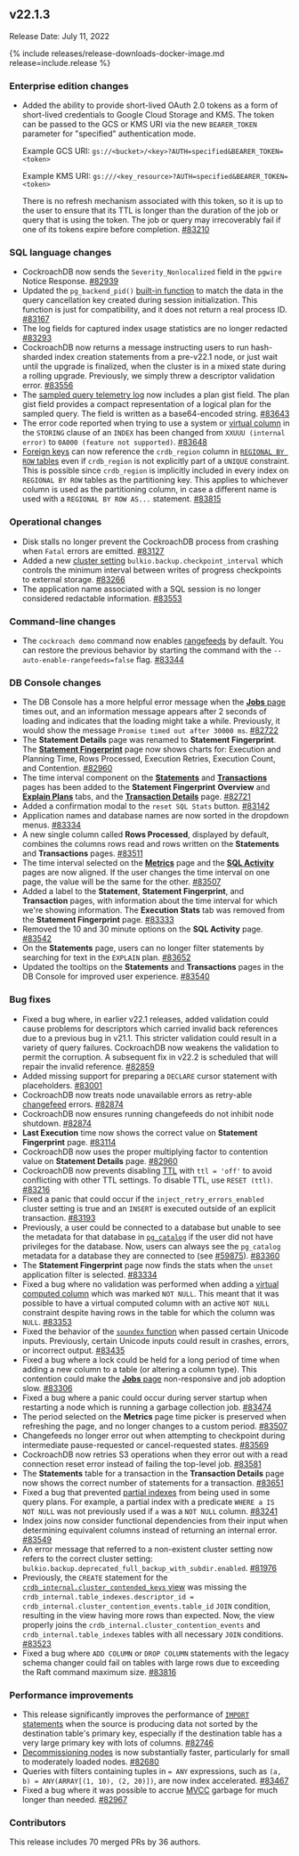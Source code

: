 ## v22.1.3

Release Date: July 11, 2022

{% include releases/release-downloads-docker-image.md release=include.release %}

<h3 id="v22-1-3-enterprise-edition-changes">Enterprise edition changes</h3>

- Added the ability to provide short-lived OAuth 2.0 tokens as a form of short-lived credentials to Google Cloud Storage and KMS. The token can be passed to the GCS or KMS URI via the new `BEARER_TOKEN` parameter for "specified" authentication mode.

    Example GCS URI: `gs://<bucket>/<key>?AUTH=specified&BEARER_TOKEN=<token>`

    Example KMS URI: `gs:///<key_resource>?AUTH=specified&BEARER_TOKEN=<token>`

    There is no refresh mechanism associated with this token, so it is up to the user to ensure that its TTL is longer than the duration of the job or query that is using the token. The job or query may irrecoverably fail if one of its tokens expire before completion. [#83210][#83210]

<h3 id="v22-1-3-sql-language-changes">SQL language changes</h3>

- CockroachDB now sends the `Severity_Nonlocalized` field in the `pgwire` Notice Response. [#82939][#82939]
- Updated the `pg_backend_pid()` [built-in function](../v22.1/functions-and-operators.html#built-in-functions) to match the data in the query cancellation key created during session initialization. This function is just for compatibility, and it does not return a real process ID. [#83167][#83167]
- The log fields for captured index usage statistics are no longer redacted [#83293][#83293]
- CockroachDB now returns a message instructing users to run hash-sharded index creation statements from a pre-v22.1 node, or just wait until the upgrade is finalized, when the cluster is in a mixed state during a rolling upgrade. Previously, we simply threw a descriptor validation error. [#83556][#83556]
- The [sampled query telemetry log](../v22.1/logging-overview.html#logging-destinations) now includes a plan gist field. The plan gist field provides a compact representation of a logical plan for the sampled query. The field is written as a base64-encoded string. [#83643][#83643]
- The error code reported when trying to use a system or [virtual column](../v22.1/computed-columns.html) in the `STORING` clause of an `INDEX` has been changed from `XXUUU (internal error)` to `0A000 (feature not supported)`. [#83648][#83648]
- [Foreign keys](../v22.1/foreign-key.html) can now reference the `crdb_region` column in [`REGIONAL BY ROW` tables](../v22.1/multiregion-overview.html#regional-tables) even if `crdb_region` is not explicitly part of a `UNIQUE` constraint. This is possible since `crdb_region` is implicitly included in every index on `REGIONAL BY ROW` tables as the partitioning key. This applies to whichever column is used as the partitioning column, in case a different name is used with a `REGIONAL BY ROW AS...` statement. [#83815][#83815]

<h3 id="v22-1-3-operational-changes">Operational changes</h3>

- Disk stalls no longer prevent the CockroachDB process from crashing when `Fatal` errors are emitted. [#83127][#83127]
- Added a new [cluster setting](../v22.1/cluster-settings.html) `bulkio.backup.checkpoint_interval` which controls the minimum interval between writes of progress checkpoints to external storage. [#83266][#83266]
- The application name associated with a SQL session is no longer considered redactable information. [#83553][#83553]

<h3 id="v22-1-3-command-line-changes">Command-line changes</h3>

- The `cockroach demo` command now enables [rangefeeds](../v22.1/use-changefeeds.html#enable-rangefeeds) by default. You can restore the previous behavior by starting the command with the `--auto-enable-rangefeeds=false` flag. [#83344][#83344]

<h3 id="v22-1-3-db-console-changes">DB Console changes</h3>

- The DB Console has a more helpful error message when the [**Jobs** page](../v22.1/ui-jobs-page.html) times out, and an information message appears after 2 seconds of loading and indicates that the loading might take a while. Previously, it would show the message `Promise timed out after 30000 ms`. [#82722][#82722]
- The **Statement Details** page was renamed to **Statement Fingerprint**. The [**Statement Fingerprint**](../v22.1/ui-statements-page.html#statement-fingerprint-page) page now shows charts for: Execution and Planning Time, Rows Processed, Execution Retries, Execution Count, and Contention. [#82960][#82960]
- The time interval component on the [**Statements**](../v22.1/ui-statements-page.html) and [**Transactions**](../v22.1/ui-transactions-page.html) pages has been added to the **Statement Fingerprint** **Overview** and [**Explain Plans**](../v22.1/ui-statements-page.html#explain-plans) tabs, and the [**Transaction Details**](../v22.1/ui-transactions-page.html#transaction-details-page) page. [#82721][#82721]
- Added a confirmation modal to the `reset SQL Stats` button. [#83142][#83142]
- Application names and database names are now sorted in the dropdown menus. [#83334][#83334]
- A new single column called **Rows Processed**, displayed by default, combines the columns rows read and rows written on the **Statements** and **Transactions** pages. [#83511][#83511]
- The time interval selected on the [**Metrics**](../v22.1/ui-overview.html#metrics) page and the [**SQL Activity**](../v22.1/ui-overview.html#sql-activity) pages are now aligned. If the user changes the time interval on one page, the value will be the same for the other. [#83507][#83507]
- Added a label to the **Statement**, **Statement Fingerprint**, and **Transaction** pages, with information about the time interval for which we're showing information. The **Execution Stats** tab was removed from the **Statement Fingerprint** page. [#83333][#83333]
- Removed the 10 and 30 minute options on the **SQL Activity** page. [#83542][#83542]
- On the **Statements** page, users can no longer filter statements by searching for text in the `EXPLAIN` plan. [#83652][#83652]
- Updated the tooltips on the **Statements** and **Transactions** pages in the DB Console for improved user experience. [#83540][#83540]

<h3 id="v22-1-3-bug-fixes">Bug fixes</h3>

- Fixed a bug where, in earlier v22.1 releases, added validation could cause problems for descriptors which carried invalid back references due to a previous bug in v21.1. This stricter validation could result in a variety of query failures. CockroachDB now weakens the validation to permit the corruption. A subsequent fix in v22.2 is scheduled that will repair the invalid reference. [#82859][#82859]
- Added missing support for preparing a `DECLARE` cursor statement with placeholders. [#83001][#83001]
- CockroachDB now treats node unavailable errors as retry-able [changefeed](../v22.1/use-changefeeds.html) errors. [#82874][#82874]
- CockroachDB now ensures running changefeeds do not inhibit node shutdown. [#82874][#82874]
- **Last Execution** time now shows the correct value on **Statement Fingerprint** page. [#83114][#83114]
- CockroachDB now uses the proper multiplying factor to contention value on **Statement Details** page. [#82960][#82960]
- CockroachDB now prevents disabling [TTL](../v22.1/row-level-ttl.html) with `ttl = 'off'` to avoid conflicting with other TTL settings. To disable TTL, use `RESET (ttl)`. [#83216][#83216]
- Fixed a panic that could occur if the `inject_retry_errors_enabled` cluster setting is true and an `INSERT` is executed outside of an explicit transaction. [#83193][#83193]
- Previously, a user could be connected to a database but unable to see the metadata for that database in [`pg_catalog`](../v22.1/pg-catalog.html) if the user did not have privileges for the database. Now, users can always see the `pg_catalog` metadata for a database they are connected to (see [#59875](https://github.com/cockroachdb/cockroach/issues/59875)). [#83360][#83360]
- The **Statement Fingerprint** page now finds the stats when the `unset` application filter is selected. [#83334][#83334]
- Fixed a bug where no validation was performed when adding a [virtual computed column](../v22.1/computed-columns.html) which was marked `NOT NULL`. This meant that it was possible to have a virtual computed column with an active `NOT NULL` constraint despite having rows in the table for which the column was `NULL`. [#83353][#83353]
- Fixed the behavior of the [`soundex` function](../v22.1/functions-and-operators.html#string-and-byte-functions) when passed certain Unicode inputs. Previously, certain Unicode inputs could result in crashes, errors, or incorrect output. [#83435][#83435]
- Fixed a bug where a lock could be held for a long period of time when adding a new column to a table (or altering a column type). This contention could make the [**Jobs** page](../v22.1/ui-jobs-page.html) non-responsive and job adoption slow. [#83306][#83306]
- Fixed a bug where a panic could occur during server startup when restarting a node which is running a garbage collection job. [#83474][#83474]
- The period selected on the **Metrics** page time picker is preserved when refreshing the page, and no longer changes to a custom period. [#83507][#83507]
- Changefeeds no longer error out when attempting to checkpoint during intermediate pause-requested or cancel-requested states. [#83569][#83569]
- CockroachDB now retries S3 operations when they error out with a read connection reset error instead of failing the top-level job. [#83581][#83581]
- The **Statements** table for a transaction in the **Transaction Details** page now shows the correct number of statements for a transaction. [#83651][#83651]
- Fixed a bug that prevented [partial indexes](../v22.1/partial-indexes.html) from being used in some query plans. For example, a partial index with a predicate `WHERE a IS NOT NULL` was not previously used if `a` was a `NOT NULL` column. [#83241][#83241]
- Index joins now consider functional dependencies from their input when determining equivalent columns instead of returning an internal error. [#83549][#83549]
- An error message that referred to a non-existent cluster setting now refers to the correct cluster setting: `bulkio.backup.deprecated_full_backup_with_subdir.enabled`. [#81976][#81976]
- Previously, the `CREATE` statement for the [`crdb_internal.cluster_contended_keys` view](../v22.1/crdb-internal.html) was missing the `crdb_internal.table_indexes.descriptor_id = crdb_internal.cluster_contention_events.table_id` `JOIN` condition, resulting in the view having more rows than expected. Now, the view properly joins the `crdb_internal.cluster_contention_events` and `crdb_internal.table_indexes` tables with all necessary `JOIN` conditions. [#83523][#83523]
- Fixed a bug where `ADD COLUMN` or `DROP COLUMN` statements with the legacy schema changer could fail on tables with large rows due to exceeding the Raft command maximum size. [#83816][#83816]

<h3 id="v22-1-3-performance-improvements">Performance improvements</h3>

- This release significantly improves the performance of [`IMPORT` statements](../v22.1/import.html) when the source is producing data not sorted by the destination table's primary key, especially if the destination table has a very large primary key with lots of columns. [#82746][#82746]
- [Decommissioning nodes](../v22.1/node-shutdown.html) is now substantially faster, particularly for small to moderately loaded nodes. [#82680][#82680]
- Queries with filters containing tuples in `= ANY` expressions, such as `(a, b) = ANY(ARRAY[(1, 10), (2, 20)])`, are now index accelerated. [#83467][#83467]
- Fixed a bug where it was possible to accrue [MVCC](../v22.1/architecture/storage-layer.html#mvcc) garbage for much longer than needed. [#82967][#82967]

<h3 id="v22-1-3-contributors">Contributors</h3>

This release includes 70 merged PRs by 36 authors.


[#81976]: https://github.com/cockroachdb/cockroach/pull/81976
[#82680]: https://github.com/cockroachdb/cockroach/pull/82680
[#82721]: https://github.com/cockroachdb/cockroach/pull/82721
[#82722]: https://github.com/cockroachdb/cockroach/pull/82722
[#82746]: https://github.com/cockroachdb/cockroach/pull/82746
[#82859]: https://github.com/cockroachdb/cockroach/pull/82859
[#82874]: https://github.com/cockroachdb/cockroach/pull/82874
[#82939]: https://github.com/cockroachdb/cockroach/pull/82939
[#82960]: https://github.com/cockroachdb/cockroach/pull/82960
[#82967]: https://github.com/cockroachdb/cockroach/pull/82967
[#83001]: https://github.com/cockroachdb/cockroach/pull/83001
[#83114]: https://github.com/cockroachdb/cockroach/pull/83114
[#83127]: https://github.com/cockroachdb/cockroach/pull/83127
[#83142]: https://github.com/cockroachdb/cockroach/pull/83142
[#83167]: https://github.com/cockroachdb/cockroach/pull/83167
[#83193]: https://github.com/cockroachdb/cockroach/pull/83193
[#83210]: https://github.com/cockroachdb/cockroach/pull/83210
[#83216]: https://github.com/cockroachdb/cockroach/pull/83216
[#83241]: https://github.com/cockroachdb/cockroach/pull/83241
[#83266]: https://github.com/cockroachdb/cockroach/pull/83266
[#83293]: https://github.com/cockroachdb/cockroach/pull/83293
[#83306]: https://github.com/cockroachdb/cockroach/pull/83306
[#83333]: https://github.com/cockroachdb/cockroach/pull/83333
[#83334]: https://github.com/cockroachdb/cockroach/pull/83334
[#83344]: https://github.com/cockroachdb/cockroach/pull/83344
[#83353]: https://github.com/cockroachdb/cockroach/pull/83353
[#83360]: https://github.com/cockroachdb/cockroach/pull/83360
[#83435]: https://github.com/cockroachdb/cockroach/pull/83435
[#83467]: https://github.com/cockroachdb/cockroach/pull/83467
[#83474]: https://github.com/cockroachdb/cockroach/pull/83474
[#83507]: https://github.com/cockroachdb/cockroach/pull/83507
[#83511]: https://github.com/cockroachdb/cockroach/pull/83511
[#83523]: https://github.com/cockroachdb/cockroach/pull/83523
[#83540]: https://github.com/cockroachdb/cockroach/pull/83540
[#83542]: https://github.com/cockroachdb/cockroach/pull/83542
[#83549]: https://github.com/cockroachdb/cockroach/pull/83549
[#83553]: https://github.com/cockroachdb/cockroach/pull/83553
[#83556]: https://github.com/cockroachdb/cockroach/pull/83556
[#83569]: https://github.com/cockroachdb/cockroach/pull/83569
[#83581]: https://github.com/cockroachdb/cockroach/pull/83581
[#83624]: https://github.com/cockroachdb/cockroach/pull/83624
[#83643]: https://github.com/cockroachdb/cockroach/pull/83643
[#83648]: https://github.com/cockroachdb/cockroach/pull/83648
[#83651]: https://github.com/cockroachdb/cockroach/pull/83651
[#83652]: https://github.com/cockroachdb/cockroach/pull/83652
[#83789]: https://github.com/cockroachdb/cockroach/pull/83789
[#83815]: https://github.com/cockroachdb/cockroach/pull/83815
[#83816]: https://github.com/cockroachdb/cockroach/pull/83816
[7449ad418]: https://github.com/cockroachdb/cockroach/commit/7449ad418
